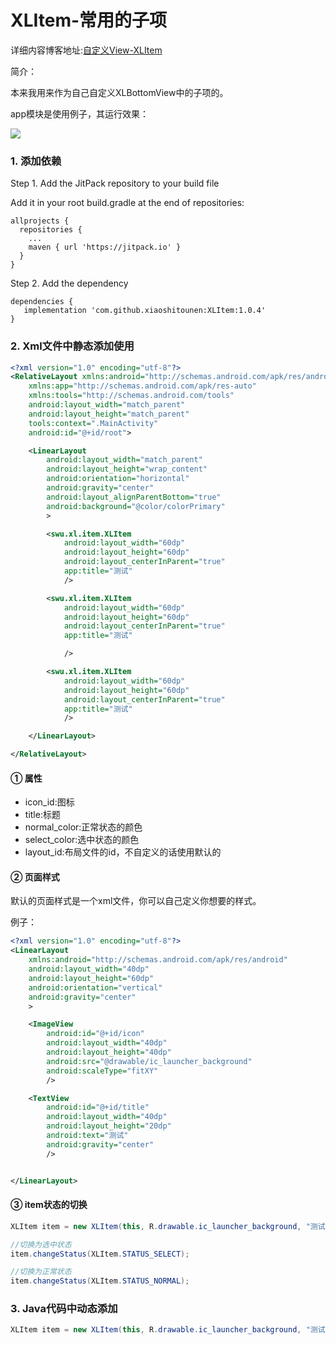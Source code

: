 # XLItem-常用的子项

详细内容博客地址:[自定义View-XLItem](https://fanandjiu.com/%E8%87%AA%E5%AE%9A%E4%B9%89View-XLItem/#more)

简介：

本来我用来作为自己自定义XLBottomView中的子项的。

app模块是使用例子，其运行效果：

![](https://android-1300729795.cos.ap-chengdu.myqcloud.com/project/Self_View/XLItem/XLItem.gif)

### 1. 添加依赖

Step 1. Add the JitPack repository to your build file

Add it in your root build.gradle at the end of repositories:
~~~
allprojects {
  repositories {
    ...
    maven { url 'https://jitpack.io' }
  }
}
~~~

Step 2. Add the dependency
~~~
dependencies {
   implementation 'com.github.xiaoshitounen:XLItem:1.0.4'
}
~~~

### 2. Xml文件中静态添加使用

~~~xml
<?xml version="1.0" encoding="utf-8"?>
<RelativeLayout xmlns:android="http://schemas.android.com/apk/res/android"
    xmlns:app="http://schemas.android.com/apk/res-auto"
    xmlns:tools="http://schemas.android.com/tools"
    android:layout_width="match_parent"
    android:layout_height="match_parent"
    tools:context=".MainActivity"
    android:id="@+id/root">

    <LinearLayout
        android:layout_width="match_parent"
        android:layout_height="wrap_content"
        android:orientation="horizontal"
        android:gravity="center"
        android:layout_alignParentBottom="true"
        android:background="@color/colorPrimary"
        >

        <swu.xl.item.XLItem
            android:layout_width="60dp"
            android:layout_height="60dp"
            android:layout_centerInParent="true"
            app:title="测试"
            />

        <swu.xl.item.XLItem
            android:layout_width="60dp"
            android:layout_height="60dp"
            android:layout_centerInParent="true"
            app:title="测试"

            />

        <swu.xl.item.XLItem
            android:layout_width="60dp"
            android:layout_height="60dp"
            android:layout_centerInParent="true"
            app:title="测试"
            />

    </LinearLayout>

</RelativeLayout>
~~~

#### ① 属性

- icon_id:图标
- title:标题
- normal_color:正常状态的颜色
- select_color:选中状态的颜色
- layout_id:布局文件的id，不自定义的话使用默认的

#### ② 页面样式

默认的页面样式是一个xml文件，你可以自己定义你想要的样式。

例子：
~~~xml
<?xml version="1.0" encoding="utf-8"?>
<LinearLayout
    xmlns:android="http://schemas.android.com/apk/res/android"
    android:layout_width="40dp"
    android:layout_height="60dp"
    android:orientation="vertical"
    android:gravity="center"
    >

    <ImageView
        android:id="@+id/icon"
        android:layout_width="40dp"
        android:layout_height="40dp"
        android:src="@drawable/ic_launcher_background"
        android:scaleType="fitXY"
        />

    <TextView
        android:id="@+id/title"
        android:layout_width="40dp"
        android:layout_height="20dp"
        android:text="测试"
        android:gravity="center"
        />


</LinearLayout>
~~~

#### ③ item状态的切换

~~~java
XLItem item = new XLItem(this, R.drawable.ic_launcher_background, "测试", 0, Color.BLACK, Color.MAGENTA, R.layout.item_layout);

//切换为选中状态
item.changeStatus(XLItem.STATUS_SELECT);

//切换为正常状态
item.changeStatus(XLItem.STATUS_NORMAL);
~~~


### 3. Java代码中动态添加

~~~java
XLItem item = new XLItem(this, R.drawable.ic_launcher_background, "测试", 0, Color.BLACK, Color.MAGENTA, R.layout.item_layout);
~~~
